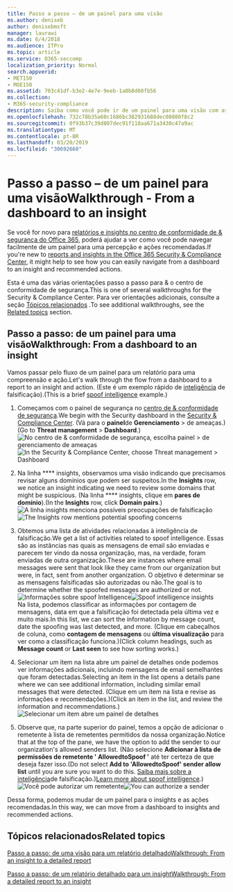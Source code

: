 ```yaml
---
title: Passo a passo – de um painel para uma visão
ms.author: deniseb
author: denisebmsft
manager: laurawi
ms.date: 6/4/2018
ms.audience: ITPro
ms.topic: article
ms.service: O365-seccomp
localization_priority: Normal
search.appverid:
- MET150
- MOE150
ms.assetid: 703c41df-b3e2-4e7e-9eeb-1a0b8d60fb56
ms.collection:
- M365-security-compliance
description: Saiba como você pode ir de um painel para uma visão com as ações recomendadas no &amp; centro de conformidade de segurança.
ms.openlocfilehash: 732c78b35a60c1686bc382931688dec08080f8c2
ms.sourcegitcommit: 0f93b37c39d807dec91f118aa671a3430c47a9ac
ms.translationtype: MT
ms.contentlocale: pt-BR
ms.lasthandoff: 03/20/2019
ms.locfileid: "30692660"
---
```

# <a name="walkthrough---from-a-dashboard-to-an-insight"></a><span data-ttu-id="12b1b-103">Passo a passo – de um painel para uma visão</span><span class="sxs-lookup"><span data-stu-id="12b1b-103">Walkthrough - From a dashboard to an insight</span></span>

<span data-ttu-id="12b1b-104">Se você for novo para [relatórios e insights no centro de conformidade de &amp; segurança do Office 365](reports-and-insights-in-security-and-compliance.md), poderá ajudar a ver como você pode navegar facilmente de um painel para uma percepção e ações recomendadas.</span><span class="sxs-lookup"><span data-stu-id="12b1b-104">If you're new to [reports and insights in the Office 365 Security &amp; Compliance Center](reports-and-insights-in-security-and-compliance.md), it might help to see how you can easily navigate from a dashboard to an insight and recommended actions.</span></span> 
  
<span data-ttu-id="12b1b-105">Esta é uma das várias orientações passo a passo para &amp; o centro de conformidade de segurança.</span><span class="sxs-lookup"><span data-stu-id="12b1b-105">This is one of several walkthroughs for the Security &amp; Compliance Center.</span></span> <span data-ttu-id="12b1b-106">Para ver orientações adicionais, consulte a seção [Tópicos relacionados](#related-topics) .</span><span class="sxs-lookup"><span data-stu-id="12b1b-106">To see additional walkthroughs, see the [Related topics](#related-topics) section.</span></span> 
  
## <a name="walkthrough-from-a-dashboard-to-an-insight"></a><span data-ttu-id="12b1b-107">Passo a passo: de um painel para uma visão</span><span class="sxs-lookup"><span data-stu-id="12b1b-107">Walkthrough: From a dashboard to an insight</span></span>

<span data-ttu-id="12b1b-108">Vamos passar pelo fluxo de um painel para um relatório para uma compreensão e ação.</span><span class="sxs-lookup"><span data-stu-id="12b1b-108">Let's walk through the flow from a dashboard to a report to an insight and action.</span></span> <span data-ttu-id="12b1b-109">(Este é um exemplo rápido de [inteligência](learn-about-spoof-intelligence.md) de falsificação).</span><span class="sxs-lookup"><span data-stu-id="12b1b-109">(This is a brief [spoof intelligence](learn-about-spoof-intelligence.md) example.)</span></span> 
  
1. <span data-ttu-id="12b1b-110">Começamos com o painel de segurança no [centro de &amp; conformidade de segurança](https://protection.office.com).</span><span class="sxs-lookup"><span data-stu-id="12b1b-110">We begin with the Security dashboard in the [Security &amp; Compliance Center](https://protection.office.com).</span></span> <span data-ttu-id="12b1b-111">(Vá para o **painel**de **Gerenciamento** \> de ameaças.)</span><span class="sxs-lookup"><span data-stu-id="12b1b-111">(Go to **Threat management** \> **Dashboard**.)</span></span><br><span data-ttu-id="12b1b-112">![No centro de &amp; conformidade de segurança, escolha painel \> de gerenciamento de ameaças](media/05a38660-eb13-4960-a266-11809c453d95.png)</span><span class="sxs-lookup"><span data-stu-id="12b1b-112">![In the Security &amp; Compliance Center, choose Threat management \> Dashboard](media/05a38660-eb13-4960-a266-11809c453d95.png)</span></span><br>
  
2. <span data-ttu-id="12b1b-113">Na linha \*\*\*\* insights, observamos uma visão indicando que precisamos revisar alguns domínios que podem ser suspeitos.</span><span class="sxs-lookup"><span data-stu-id="12b1b-113">In the **Insights** row, we notice an insight indicating we need to review some domains that might be suspicious.</span></span> <span data-ttu-id="12b1b-114">(Na linha \*\*\*\* insights, clique em **pares de domínio**).</span><span class="sxs-lookup"><span data-stu-id="12b1b-114">(In the **Insights** row, click **Domain pairs**.)</span></span><br><span data-ttu-id="12b1b-115">![A linha insights menciona possíveis preocupações de falsificação](media/dd1d0cb3-3201-45d7-b41d-18a0944fe85d.png)</span><span class="sxs-lookup"><span data-stu-id="12b1b-115">![The Insights row mentions potential spoofing concerns](media/dd1d0cb3-3201-45d7-b41d-18a0944fe85d.png)</span></span><br>
  
3. <span data-ttu-id="12b1b-116">Obtemos uma lista de atividades relacionadas à inteligência de falsificação.</span><span class="sxs-lookup"><span data-stu-id="12b1b-116">We get a list of activities related to spoof intelligence.</span></span> <span data-ttu-id="12b1b-117">Essas são as instâncias nas quais as mensagens de email são enviadas e parecem ter vindo da nossa organização, mas, na verdade, foram enviadas de outra organização.</span><span class="sxs-lookup"><span data-stu-id="12b1b-117">These are instances where email messages were sent that look like they came from our organization but were, in fact, sent from another organization.</span></span> <span data-ttu-id="12b1b-118">O objetivo é determinar se as mensagens falsificadas são autorizadas ou não.</span><span class="sxs-lookup"><span data-stu-id="12b1b-118">The goal is to determine whether the spoofed messages are authorized or not.</span></span><br><span data-ttu-id="12b1b-119">![Informações sobre spoof Intelligence](media/a2e2b4fd-0c1e-499f-8401-cf3089da82fa.png)</span><span class="sxs-lookup"><span data-stu-id="12b1b-119">![Spoof intelligence insights](media/a2e2b4fd-0c1e-499f-8401-cf3089da82fa.png)</span></span><br><span data-ttu-id="12b1b-120">Na lista, podemos classificar as informações por contagem de mensagens, data em que a falsificação foi detectada pela última vez e muito mais.</span><span class="sxs-lookup"><span data-stu-id="12b1b-120">In this list, we can sort the information by message count, date the spoofing was last detected, and more.</span></span> <span data-ttu-id="12b1b-121">(Clique em cabeçalhos de coluna, como **contagem de mensagens** ou **última visualização** para ver como a classificação funciona.)</span><span class="sxs-lookup"><span data-stu-id="12b1b-121">(Click column headings, such as **Message count** or **Last seen** to see how sorting works.)</span></span> 
    
4. <span data-ttu-id="12b1b-122">Selecionar um item na lista abre um painel de detalhes onde podemos ver informações adicionais, incluindo mensagens de email semelhantes que foram detectadas.</span><span class="sxs-lookup"><span data-stu-id="12b1b-122">Selecting an item in the list opens a details pane where we can see additional information, including similar email messages that were detected.</span></span> <span data-ttu-id="12b1b-123">(Clique em um item na lista e revise as informações e recomendações.)</span><span class="sxs-lookup"><span data-stu-id="12b1b-123">(Click an item in the list, and review the information and recommendations.)</span></span><br>![Selecionar um item abre um painel de detalhes](media/7ad1faa5-6ca2-474e-a609-eb275e0a8e59.png)<br>
  
5. <span data-ttu-id="12b1b-125">Observe que, na parte superior do painel, temos a opção de adicionar o remetente à lista de remetentes permitidos da nossa organização.</span><span class="sxs-lookup"><span data-stu-id="12b1b-125">Notice that at the top of the pane, we have the option to add the sender to our organization's allowed senders list.</span></span> <span data-ttu-id="12b1b-126">(Não selecione **Adicionar à lista de permissões de remetente ' AllowedtoSpoof '** até ter certeza de que deseja fazer isso.</span><span class="sxs-lookup"><span data-stu-id="12b1b-126">(Do not select **Add to 'AllowedtoSpoof' sender allow list** until you are sure you want to do this.</span></span> <span data-ttu-id="12b1b-127">[Saiba mais sobre a inteligência](learn-about-spoof-intelligence.md)de falsificação.)</span><span class="sxs-lookup"><span data-stu-id="12b1b-127">[Learn more about spoof intelligence](learn-about-spoof-intelligence.md).)</span></span><br><span data-ttu-id="12b1b-128">![Você pode autorizar um remetente](media/caf0c20a-6047-486d-8060-5a229a3de49f.png)</span><span class="sxs-lookup"><span data-stu-id="12b1b-128">![You can authorize a sender](media/caf0c20a-6047-486d-8060-5a229a3de49f.png)</span></span>
  
<span data-ttu-id="12b1b-129">Dessa forma, podemos mudar de um painel para o insights e as ações recomendadas.</span><span class="sxs-lookup"><span data-stu-id="12b1b-129">In this way, we can move from a dashboard to insights and recommended actions.</span></span>
  
## <a name="related-topics"></a><span data-ttu-id="12b1b-130">Tópicos relacionados</span><span class="sxs-lookup"><span data-stu-id="12b1b-130">Related topics</span></span>

[<span data-ttu-id="12b1b-131">Passo a passo: de uma visão para um relatório detalhado</span><span class="sxs-lookup"><span data-stu-id="12b1b-131">Walkthrough: From an insight to a detailed report</span></span>](from-an-insight-to-a-detailed-report.md)
  
[<span data-ttu-id="12b1b-132">Passo a passo: de um relatório detalhado para um insight</span><span class="sxs-lookup"><span data-stu-id="12b1b-132">Walkthrough: From a detailed report to an insight</span></span>](from-a-detailed-report-to-an-insight.md)
  

